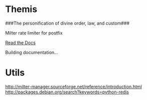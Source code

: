 Themis
======

###The personification of divine order, law, and custom###

Milter rate limiter for postfix

[Read the Docs](http://themis.rtfd.org)

Building documentation...

# Utils
http://milter-manager.sourceforge.net/reference/introduction.html
http://packages.debian.org/search?keywords=python-redis